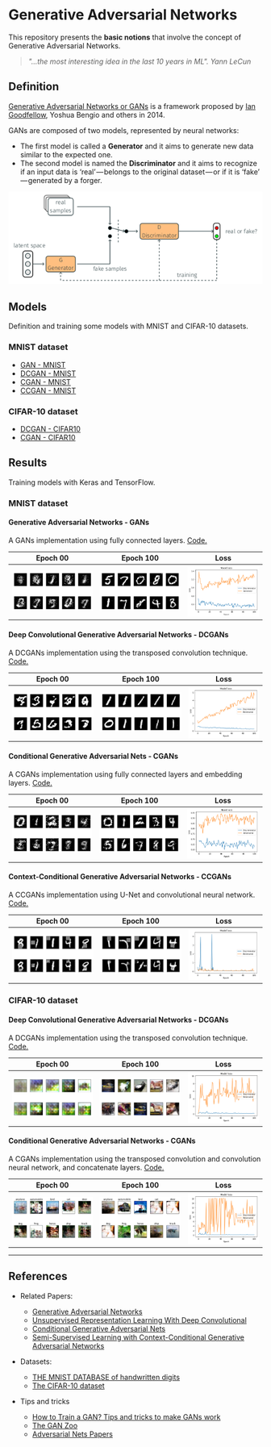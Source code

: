 # Generative Adversarial Networks

This repository presents the **basic notions** that involve the concept of Generative Adversarial Networks.

> *"...the most interesting idea in the last 10 years in ML". Yann LeCun*

## Definition

[Generative Adversarial Networks or GANs](https://arxiv.org/abs/1406.2661) is a framework proposed by [Ian Goodfellow](http://www.iangoodfellow.com/), Yoshua Bengio and others in 2014.

GANs are composed of two models, represented by neural networks:
* The first model is called a **Generator** and it aims to generate new data similar to the expected one. 
* The second model is named the **Discriminator** and it aims to recognize if an input data is ‘real’ — belongs to the original dataset — or if it is ‘fake’ — generated by a forger.

![Architecture GANs](img/gans_arq.png)

## Models

Definition and training some models with MNIST and CIFAR-10 datasets.

### MNIST dataset

* [GAN - MNIST](https://github.com/mafda/generative_adversarial_networks_101/blob/master/src/mnist/01_GAN_MNIST.ipynb)
* [DCGAN - MNIST](https://github.com/mafda/generative_adversarial_networks_101/blob/master/src/mnist/02_DCGAN_MNIST.ipynb)
* [CGAN - MNIST](https://github.com/mafda/generative_adversarial_networks_101/blob/master/src/mnist/03_CGAN_MNIST.ipynb)
* [CCGAN - MNIST](https://github.com/mafda/generative_adversarial_networks_101/blob/master/src/mnist/04_CCGAN_MNIST.ipynb)

### CIFAR-10 dataset

* [DCGAN - CIFAR10](https://github.com/mafda/generative_adversarial_networks_101/blob/master/src/cifar10/02_DCGAN_CIFAR10.ipynb)
* [CGAN - CIFAR10](https://github.com/mafda/generative_adversarial_networks_101/blob/master/src/cifar10/03_CGAN_CIFAR10.ipynb)


## Results

Training models with Keras and TensorFlow.

### MNIST dataset

#### Generative Adversarial Networks - GANs
A GANs implementation using fully connected layers. [Code.](https://github.com/mafda/generative_adversarial_networks_101/blob/master/src/mnist/01_GAN_MNIST.ipynb)

| Epoch 00 | Epoch 100 | Loss |
|----------|-----------|------|
| ![GAN with MNIST](img/00_gan.png) | ![GAN with MNIST](img/100_gan.png)| ![GAN with MNIST](img/loss_gan.png)|

#### Deep Convolutional Generative Adversarial Networks - DCGANs
A DCGANs implementation using the transposed convolution technique. [Code.](https://github.com/mafda/generative_adversarial_networks_101/blob/master/src/mnist/02_DCGAN_MNIST.ipynb)

| Epoch 00 | Epoch 100 | Loss |
|----------|-----------|------|
| ![GAN with MNIST](img/00_dcgan.png) | ![GAN with MNIST](img/100_dcgan.png)| ![GAN with MNIST](img/loss_dcgan.png)|

#### Conditional Generative Adversarial Nets - CGANs
A CGANs implementation using fully connected layers and embedding layers. [Code.](https://github.com/mafda/generative_adversarial_networks_101/blob/master/src/mnist/03_CGAN_MNIST.ipynb)

| Epoch 00 | Epoch 100 | Loss |
|----------|-----------|------|
| ![CGAN with MNIST](img/00_cgan.png) | ![CGAN with MNIST](img/100_cgan.png)| ![CGAN with MNIST](img/loss_cgan.png)|

#### Context-Conditional Generative Adversarial Networks - CCGANs
A CCGANs implementation using U-Net and convolutional neural network. [Code.](https://github.com/mafda/generative_adversarial_networks_101/blob/master/src/mnist/04_CCGAN_MNIST.ipynb)

| Epoch 00 | Epoch 100 | Loss |
|----------|-----------|------|
| ![CGAN with MNIST](img/00_ccgan.png) | ![CGAN with MNIST](img/100_ccgan.png)| ![CGAN with MNIST](img/loss_ccgan.png)|

### CIFAR-10 dataset

#### Deep Convolutional Generative Adversarial Networks - DCGANs
A DCGANs implementation using the transposed convolution technique. [Code.](https://github.com/mafda/generative_adversarial_networks_101/blob/master/src/cifar10/02_DCGAN_CIFAR10.ipynb)

| Epoch 00 | Epoch 100 | Loss |
|----------|-----------|------|
| ![DCGAN with CIFAR-10](img/00_dcgan_cifar.png) | ![DCGAN with CIFAR-10](img/100_dcgan_cifar.png)| ![DCGAN with CIFAR-10](img/loss_dcgan_cifar.png)|

#### Conditional Generative Adversarial Networks - CGANs
A CGANs implementation using the transposed convolution and convolution neural network, and concatenate layers. [Code.](https://github.com/mafda/generative_adversarial_networks_101/blob/master/src/cifar10/03_CGAN_CIFAR10.ipynb)

| Epoch 00 | Epoch 100 | Loss |
|----------|-----------|------|
| ![CGAN with CIFAR-10](img/00_cgan_cifar.png) | ![CGAN with CIFAR-10](img/100_cgan_cifar.png)| ![CGAN with CIFAR-10](img/loss_cgan_cifar.png)|

---

## References

* Related Papers:
    * [Generative Adversarial Networks](https://arxiv.org/abs/1406.2661)
    * [Unsupervised Representation Learning With Deep Convolutional](https://arxiv.org/pdf/1511.06434.pdf)
    * [Conditional Generative Adversarial Nets](https://arxiv.org/pdf/1411.1784.pdf)
    * [Semi-Supervised Learning with Context-Conditional Generative Adversarial Networks](https://arxiv.org/pdf/1611.06430.pdf)
    
* Datasets:
    * [THE MNIST DATABASE of handwritten digits](http://yann.lecun.com/exdb/mnist/)
    * [The CIFAR-10 dataset](https://www.cs.toronto.edu/%7Ekriz/cifar.html)
    
* Tips and tricks
    * [How to Train a GAN? Tips and tricks to make GANs work](https://github.com/soumith/ganhacks)
    * [The GAN Zoo](https://github.com/hindupuravinash/the-gan-zoo)
    * [Adversarial Nets Papers](https://github.com/zhangqianhui/AdversarialNetsPapers)

